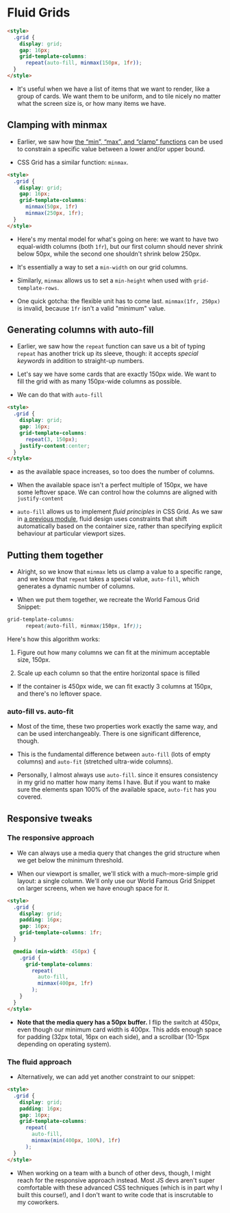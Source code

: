 # Fluid Grids

```html
<style>
  .grid {
    display: grid;
    gap: 16px;
    grid-template-columns:
      repeat(auto-fill, minmax(150px, 1fr));
  }
</style>
```
- It's useful when we have a list of items that we want to render, like a group of cards. We want them to be uniform, and to tile nicely no matter what the screen size is, or how many items we have.

## Clamping with minmax

- Earlier, we saw how  [the “min”, “max”, and “clamp” functions](https://courses.joshwcomeau.com/css-for-js/05-responsive-css/12-clamping-values)  can be used to constrain a specific value between a lower and/or upper bound.

- CSS Grid has a similar function:  `minmax`.

```html
<style>
  .grid {
    display: grid;
    gap: 16px;
    grid-template-columns:
      minmax(50px, 1fr)
      minmax(250px, 1fr);
  }
</style>
```

- Here's my mental model for what's going on here: we want to have two equal-width columns (both  `1fr`), but our first column should never shrink below 50px, while the second one shouldn't shrink below 250px.

- It's essentially a way to set a  `min-width`  on our grid columns.

- Similarly,  `minmax`  allows us to set a  `min-height`  when used with  `grid-template-rows`.

- One quick gotcha: the flexible unit has to come last.  `minmax(1fr, 250px)`  is invalid, because  `1fr`  isn't a valid "minimum" value.

## Generating columns with auto-fill

- Earlier, we saw how the  `repeat`  function can save us a bit of typing
`repeat`  has another trick up its sleeve, though: it accepts  _special keywords_  in addition to straight-up numbers.

- Let's say we have some cards that are exactly 150px wide. We want to fill the grid with as many 150px-wide columns as possible.

- We can do that with  `auto-fill`

```html
<style>
  .grid {
    display: grid;
    gap: 16px;
    grid-template-columns:
      repeat(3, 150px);
    justify-content:center;
  }
</style>
```
- as the available space increases, so too does the number of columns.

- When the available space isn't a perfect multiple of 150px, we have some leftover space. We can control how the columns are aligned with  `justify-content`
- `auto-fill` allows us to implement _fluid principles_ in CSS Grid. As we saw in [a previous module](https://courses.joshwcomeau.com/css-for-js/05-responsive-css/17-fluid-design), fluid design uses constraints that shift automatically based on the container size, rather than specifying explicit behaviour at particular viewport sizes.

## Putting them together

- Alright, so we know that  `minmax`  lets us clamp a value to a specific range, and we know that  `repeat`  takes a special value,  `auto-fill`, which generates a dynamic number of columns.

- When we put them together, we recreate the World Famous Grid Snippet:
```css
grid-template-columns:
      repeat(auto-fill, minmax(150px, 1fr));
```

Here's how this algorithm works:

1.  Figure out how many columns we can fit at the minimum acceptable size, 150px.
    
2.  Scale up each column so that the entire horizontal space is filled
    

- If the container is 450px wide, we can fit exactly 3 columns at 150px, and there's no leftover space.

### auto-fill vs. auto-fit

- Most of the time, these two properties work exactly the same way, and can be used interchangeably. There is one significant difference, though.

- This is the fundamental difference between `auto-fill` (lots of empty columns) and `auto-fit` (stretched ultra-wide columns).

- Personally, I almost always use `auto-fill`. since it ensures consistency in my grid no matter how many items I have. But if you want to make sure the elements span 100% of the available space, `auto-fit` has you covered.

## Responsive tweaks

### The responsive approach

- We can always use a media query that changes the grid structure when we get below the minimum threshold.

- When our viewport is smaller, we'll stick with a much-more-simple grid layout: a single column. We'll only use our World Famous Grid Snippet on larger screens, when we have enough space for it.

```html
<style>
  .grid {
    display: grid;
    padding: 16px;
    gap: 16px;
    grid-template-columns: 1fr;
  }

  @media (min-width: 450px) {
    .grid {
      grid-template-columns:
        repeat(
          auto-fill,
          minmax(400px, 1fr)
        );
    }
  }
</style>
```

- **Note that the media query has a 50px buffer.**  I flip the switch at 450px, even though our minimum card width is 400px. This adds enough space for padding (32px total, 16px on each side), and a scrollbar (10-15px depending on operating system).

### The fluid approach

- Alternatively, we can add yet another constraint to our snippet:

```html
<style>
  .grid {
    display: grid;
    padding: 16px;
    gap: 16px;
    grid-template-columns:
      repeat(
        auto-fill,
        minmax(min(400px, 100%), 1fr)
      );
  }
</style>
```
- When working on a team with a bunch of other devs, though, I might reach for the responsive approach instead. Most JS devs aren't super comfortable with these advanced CSS techniques (which is in part why I built this course!), and I don't want to write code that is inscrutable to my coworkers.